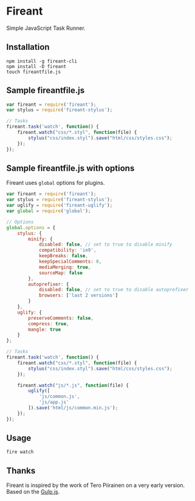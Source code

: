 # Fireant

Simple JavaScript Task Runner.

## Installation

```shell
npm install -g fireant-cli
npm install -D fireant
touch fireantfile.js
```

## Sample fireantfile.js

```javascript
var fireant = require('fireant');
var stylus = require('fireant-stylus');

// Tasks
fireant.task('watch', function() {
	fireant.watch("css/*.styl", function(file) {
    	stylus("css/index.styl").save("html/css/styles.css");
	});
});
```

## Sample fireantfile.js with options

Fireant uses ```global``` options for plugins.

```javascript
var fireant = require('fireant');
var stylus = require('fireant-stylus');
var uglify = require('fireant-uglify');
var global = require('global');

// Options
global.options = { 
    stylus: {
        minify: {
            disabled: false, // set to true to disable minify
            compatibility: 'ie9',
            keepBreaks: false,
            keepSpecialComments: 0,
            mediaMerging: true,
            sourceMap: false
        },
        autoprefixer: {
            disabled: false, // set to true to disable autoprefixer
            browsers: ['last 2 versions']
        }
    },
    uglify: {
        preserveComments: false,
        compress: true,
        mangle: true
    }
};

// Tasks
fireant.task('watch', function() {
	fireant.watch("css/*.styl", function(file) {
    	stylus("css/index.styl").save("html/css/styles.css");
	});

	fireant.watch("js/*.js", function(file) {
		uglify([
            'js/common.js',
            'js/app.js'
        ]).save('html/js/common.min.js');
    });
});
```
## Usage

```shell
fire watch
```

## Thanks

Fireant is inspired by the work of Tero Piirainen on a very early version. Based on the [Gulp.js](https://github.com/gulpjs).
